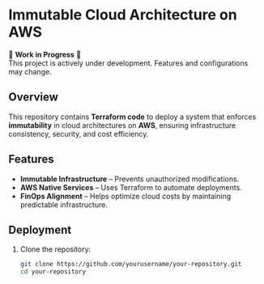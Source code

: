 # Immutable Cloud Architecture on AWS  

🚧 **Work in Progress** 🚧  
This project is actively under development. Features and configurations may change.  

## Overview  
This repository contains **Terraform code** to deploy a system that enforces **immutability** in cloud architectures on **AWS**, ensuring infrastructure consistency, security, and cost efficiency.  

## Features  
- **Immutable Infrastructure** – Prevents unauthorized modifications.  
- **AWS Native Services** – Uses Terraform to automate deployments.  
- **FinOps Alignment** – Helps optimize cloud costs by maintaining predictable infrastructure.  

## Deployment  
1. Clone the repository:  
   ```sh
   git clone https://github.com/yourusername/your-repository.git
   cd your-repository
